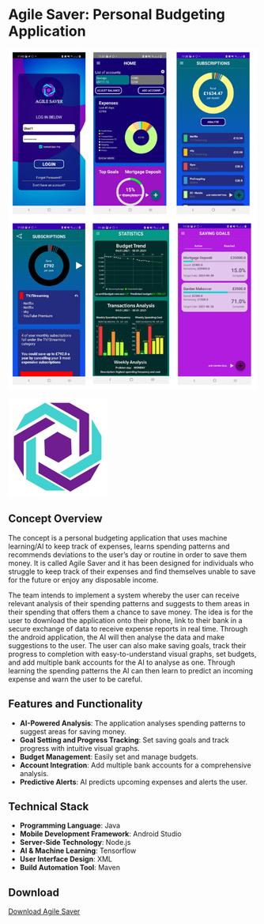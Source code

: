 


# Agile Saver: Personal Budgeting Application

![Preview of Agile Saver](/Preview.jpg)

![Agile Saver Logo](/app/src/main/res/drawable/logo.png)

## Concept Overview

The concept is a personal budgeting application that uses machine learning/AI to keep
track of expenses, learns spending patterns and recommends deviations to the user’s day
or routine in order to save them money. It is called Agile Saver and it has been designed
for individuals who struggle to keep track of their expenses and find themselves unable to
save for the future or enjoy any disposable income. 

The team intends to implement a system whereby the user can receive relevant analysis of their
spending patterns and suggests to them areas in their spending that offers them a chance to save
money. The idea is for the user to download the application onto their phone, link to their bank in a
secure exchange of data to receive expense reports in real time. Through the android application,
the AI will then analyse the data and make suggestions to the user. The user can also make saving
goals, track their progress to completion with easy-to-understand visual graphs, set budgets, and
add multiple bank accounts for the AI to analyse as one. Through learning the spending patterns the
AI can then learn to predict an incoming expense and warn the user to be careful.


## Features and Functionality

- **AI-Powered Analysis**: The application analyses spending patterns to suggest areas for saving money.
- **Goal Setting and Progress Tracking**: Set saving goals and track progress with intuitive visual graphs.
- **Budget Management**: Easily set and manage budgets.
- **Account Integration**: Add multiple bank accounts for a comprehensive analysis.
- **Predictive Alerts**: AI predicts upcoming expenses and alerts the user.

## Technical Stack

- **Programming Language**: Java
- **Mobile Development Framework**: Android Studio
- **Server-Side Technology**: Node.js
- **AI & Machine Learning**: Tensorflow
- **User Interface Design**: XML
- **Build Automation Tool**: Maven

## Download

[Download Agile Saver](https://drive.google.com/file/d/1uHh2cQpat3ZJsikHRj1ccYP9LN7-_Meu/view?usp=drive_link)


